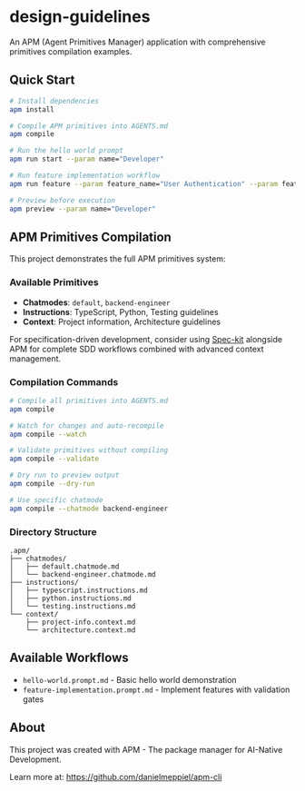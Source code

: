 # design-guidelines

An APM (Agent Primitives Manager) application with comprehensive primitives compilation examples.

## Quick Start

```bash
# Install dependencies
apm install

# Compile APM primitives into AGENTS.md
apm compile

# Run the hello world prompt
apm run start --param name="Developer"

# Run feature implementation workflow
apm run feature --param feature_name="User Authentication" --param feature_description="Implement secure user login and registration"

# Preview before execution
apm preview --param name="Developer"
```

## APM Primitives Compilation

This project demonstrates the full APM primitives system:

### Available Primitives
- **Chatmodes**: `default`, `backend-engineer`
- **Instructions**: TypeScript, Python, Testing guidelines
- **Context**: Project information, Architecture guidelines

For specification-driven development, consider using [Spec-kit](https://github.com/github/spec-kit) alongside APM for complete SDD workflows combined with advanced context management.

### Compilation Commands
```bash
# Compile all primitives into AGENTS.md
apm compile

# Watch for changes and auto-recompile
apm compile --watch

# Validate primitives without compiling
apm compile --validate

# Dry run to preview output
apm compile --dry-run

# Use specific chatmode
apm compile --chatmode backend-engineer
```

### Directory Structure
```
.apm/
├── chatmodes/
│   ├── default.chatmode.md
│   └── backend-engineer.chatmode.md
├── instructions/
│   ├── typescript.instructions.md
│   ├── python.instructions.md
│   └── testing.instructions.md
└── context/
    ├── project-info.context.md
    └── architecture.context.md

```

## Available Workflows
- `hello-world.prompt.md` - Basic hello world demonstration
- `feature-implementation.prompt.md` - Implement features with validation gates

## About

This project was created with APM - The package manager for AI-Native Development.

Learn more at: https://github.com/danielmeppiel/apm-cli
